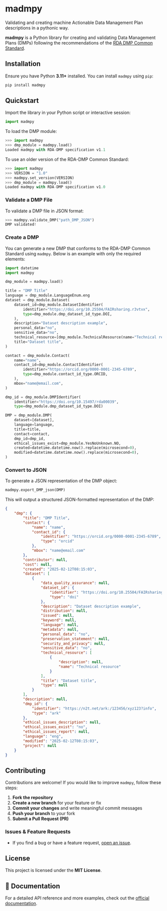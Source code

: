 # madmpy

Validating and creating machine Actionable Data Management Plan descriptions in a pythonic way.

**madmpy** is a Python library for creating and validating Data Management Plans (DMPs) following the recommendations of the [RDA DMP Common Standard](https://github.com/RDA-DMP-Common/RDA-DMP-Common-Standard).


## Installation
Ensure you have Python **3.11+** installed. You can install `madmpy` using `pip`:

```sh
pip install madmpy
```

## Quickstart
Import the library in your Python script or interactive session:

```python
import madmpy
```

To load the DMP module:

```python
>>> import madmpy
>>> dmp_module = madmpy.load()
Loaded madmpy with RDA-DMP specification v1.1
```

To use an older version of the RDA-DMP Common Standard:

```python
>>> import madmpy
>>> VERSION = "1.0"
>>> madmpy.set_version(VERSION)
>>> dmp_module = madmpy.load()
Loaded madmpy with RDA-DMP specification v1.0
```

### Validate a DMP File
To validate a DMP file in JSON format:

```python
>>> madmpy.validate_DMP("path_DMP_JSON")
DMP validated!
```


### Create a DMP
You can generate a new DMP that conforms to the RDA-DMP Common Standard using `madmpy`. Below is an example with only the required elements:

```python
import datetime
import madmpy

dmp_module = madmpy.load()

title = "DMP Title"
language = dmp_module.LanguageEnum.eng
dataset = dmp_module.Dataset(
    dataset_id=dmp_module.DatasetIdentifier(
        identifier="https://doi.org/10.25504/FAIRsharing.r3vtvx",
        type=dmp_module.dmp_dataset_id_type.DOI,
    ),
    description="Dataset description example",
    personal_data="no",
    sensitive_data="no",
    technical_resource=[dmp_module.TechnicalResource(name="Technical resource")],
    title="Dataset title",
)

contact = dmp_module.Contact(
    name="name",
    contact_id=dmp_module.ContactIdentifier(
        identifier="https://orcid.org/0000-0001-2345-6789",
        type=dmp_module.contact_id_type.ORCID,
    ),
    mbox="name@email.com",
)

dmp_id = dmp_module.DMPIdentifier(
    identifier="https://doi.org/10.15497/rda00039",
    type=dmp_module.dmp_dataset_id_type.DOI)

DMP = dmp_module.DMP(
    dataset=[dataset],
    language=language,
    title=title,
    contact=contact,
    dmp_id=dmp_id,
    ethical_issues_exist=dmp_module.YesNoUnknown.NO,
    created=datetime.datetime.now().replace(microsecond=0),
    modified=datetime.datetime.now().replace(microsecond=0),
)
```

### Convert to JSON
To generate a JSON representation of the DMP object:

```python
madmpy.export_DMP_json(DMP)
```

This will output a structured JSON-formatted representation of the DMP:

```json
{
    "dmp": {
        "title": "DMP Title",
        "contact": {
            "name": "name",
            "contact_id": {
                "identifier": "https://orcid.org/0000-0001-2345-6789",
                "type": "orcid"
            },
            "mbox": "name@email.com"
        },
        "contributor": null,
        "cost": null,
        "created": "2025-02-12T08:15:03",
        "dataset": [
            {
                "data_quality_assurance": null,
                "dataset_id": {
                    "identifier": "https://doi.org/10.25504/FAIRsharing.r3vtvx",
                    "type": "doi"
                },
                "description": "Dataset description example",
                "distribution": null,
                "issued": null,
                "keyword": null,
                "language": null,
                "metadata": null,
                "personal_data": "no",
                "preservation_statement": null,
                "security_and_privacy": null,
                "sensitive_data": "no",
                "technical_resource": [
                    {
                        "description": null,
                        "name": "Technical resource"
                    }
                ],
                "title": "Dataset title",
                "type": null
            }
        ],
        "description": null,
        "dmp_id": {
            "identifier": "https://n2t.net/ark:/123456/xyz123?info",
            "type": "ark"
        },
        "ethical_issues_description": null,
        "ethical_issues_exist": "no",
        "ethical_issues_report": null,
        "language": "eng",
        "modified": "2025-02-12T08:15:03",
        "project": null
    }
}
```

## Contributing
Contributions are welcome! If you would like to improve `madmpy`, follow these steps:

1. **Fork the repository**
2. **Create a new branch** for your feature or fix
3. **Commit your changes** and write meaningful commit messages
4. **Push your branch** to your fork
5. **Submit a Pull Request (PR)**

### Issues & Feature Requests
- If you find a bug or have a feature request, [open an issue](https://github.com/msicilia/madmpy/issues).

## License
This project is licensed under the **MIT License**.

## 📖 Documentation
For a detailed API reference and more examples, check out the [official documentation](https://madmpy.readthedocs.io/).